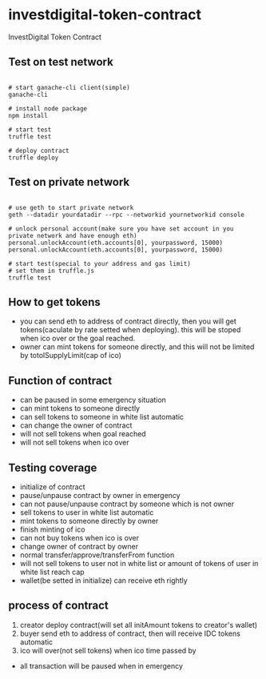 # investdigital-token-contract
InvestDigital Token Contract

## Test on test network
<pre><code>
# start ganache-cli client(simple)
ganache-cli
 
# install node package 
npm install
 
# start test
truffle test

# deploy contract
truffle deploy
</code></pre>

## Test on private network
<pre><code>
# use geth to start private network
geth --datadir yourdatadir --rpc --networkid yournetworkid console
 
# unlock personal account(make sure you have set account in you private network and have enough eth)
personal.unlockAccount(eth.accounts[0], yourpassword, 15000)
personal.unlockAccount(eth.accounts[0], yourpassword, 15000)
 
# start test(special to your address and gas limit)
# set them in truffle.js
truffle test
</code></pre>

## How to get tokens
* you can send eth to address of contract directly, then you will get tokens(caculate by rate setted when deploying). this will be stoped when ico over or the goal reached.
* owner can mint tokens for someone directly, and this will not be limited by totolSupplyLimit(cap of ico)

## Function of contract
* can be paused in some emergency situation
* can mint tokens to someone directly
* can sell tokens to someone in white list automatic
* can change the owner of contract
* will not sell tokens when goal reached
* will not sell tokens when ico over

## Testing coverage
* initialize of contract
* pause/unpause contract by owner in emergency
* can not pause/unpause contract by someone which is not owner
* sell tokens to user in white list automatic
* mint tokens to someone directly by owner
* finish minting of ico
* can not buy tokens when ico is over
* change owner of contract by owner
* normal transfer/approve/transferFrom function
* will not sell tokens to user not in white list or amount of tokens of user in white list reach cap
* wallet(be setted in initialize) can receive eth rightly

## process of contract

1. creator deploy contract(will set all initAmount tokens to creator's wallet)
2. buyer send eth to address of contract, then will receive IDC tokens automatic
3. ico will over(not sell tokens) when ico time passed by

* all transaction will be paused when in emergency


